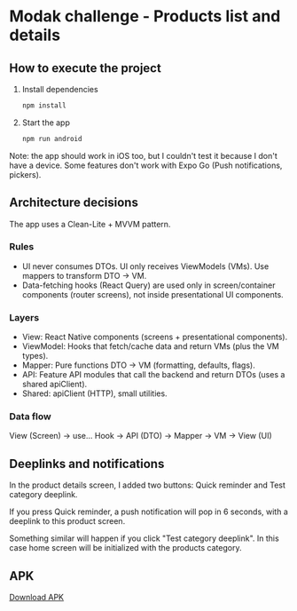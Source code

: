 # Modak challenge - Products list and details

## How to execute the project

1. Install dependencies

   ```bash
   npm install
   ```

2. Start the app

   ```bash
   npm run android
   ```

Note: the app should work in iOS too, but I couldn't test it because I don't have a device. Some features don't work with Expo Go (Push notifications, pickers).

## Architecture decisions

The app uses a Clean-Lite + MVVM pattern. 

### Rules

- UI never consumes DTOs. UI only receives ViewModels (VMs). Use mappers to transform DTO → VM.
- Data-fetching hooks (React Query) are used only in screen/container components (router screens), not inside presentational UI components.

### Layers

- View: React Native components (screens + presentational components).
- ViewModel: Hooks that fetch/cache data and return VMs (plus the VM types).
- Mapper: Pure functions DTO → VM (formatting, defaults, flags).
- API: Feature API modules that call the backend and return DTOs (uses a shared apiClient).
- Shared: apiClient (HTTP), small utilities.

### Data flow

View (Screen) → use... Hook → API (DTO) → Mapper → VM → View (UI)

## Deeplinks and notifications

In the product details screen, I added two buttons: Quick reminder and Test category deeplink.

If you press Quick reminder, a push notification will pop in 6 seconds, with a deeplink to this product screen.

Something similar will happen if you click "Test category deeplink". In this case home screen will be initialized with the products category.

## APK

[Download APK](https://drive.google.com/file/d/1zT5xQn5rBzdhpWYx4y_9eM3y-g6n-Ax7/view?usp=drive_link)

